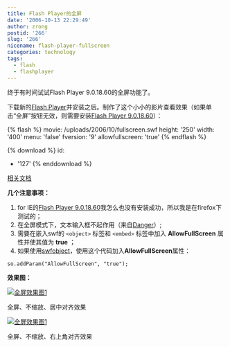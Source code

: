 ```yaml
---
title: Flash Player的全屏
date: '2006-10-13 22:29:49'
author: zrong
postid: '266'
slug: '266'
nicename: flash-player-fullscreen
categories: technology
tags:
  - flash
  - flashplayer
---
```


终于有时间试试Flash Player 9.0.18.60的全屏功能了。

下载新的[Flash Player](http://labs.adobe.com/downloads/flashplayer9.html)并安装之后。制作了这个小小的影片查看效果（如果单击“全屏”按钮无效，则需要安装[Flash Player 9.0.18.60](http://labs.adobe.com/downloads/flashplayer9.html)）：

{% flash %}
movie: /uploads/2006/10/fullscreen.swf
height: '250'
width: '400'
menu: 'false'
fversion: '9'
allowfullscreen: 'true'
{% endflash %}  

{% download %}
id:
  - '127'
{% enddownload %}

[相关文档](http://www.adobe.com/devnet/flashplayer/articles/full_screen_mode.html)

**几个注意事项：**<!--more-->

1.  for IE的[Flash Player 9.0.18.60](http://labs.adobe.com/downloads/flashplayer9.html)我怎么也没有安装成功，所以我是在firefox下测试的；
2.  在全屏模式下，文本输入框不起作用（来自[Danger](http://www.dengjie.com/weblog/comments.asp?post_id=1183)）;
3.  需要在嵌入swf的 `<object>` 标签和 `<embed>` 标签中加入 **AllowFullScreen** 属性并使其值为 **true** ；
4.  如果使用[swfobject](https://blog.zengrong.net/tag/swfobject/)，使用这个代码加入**AllowFullScreen**属性：

``` {lang="actionscript"}
so.addParam("AllowFullScreen", "true");
```

**效果图：**  

[![全屏效果图1](/uploads/2006/10/fp9_fs_01_s.png)](/uploads/2006/10/fp9_fs_01.png)

全屏、不缩放、居中对齐效果

[![全屏效果图1](/uploads/2006/10/fp9_fs_02_s.png)](/uploads/2006/10/fp9_fs_02.png)  

全屏、不缩放、右上角对齐效果
